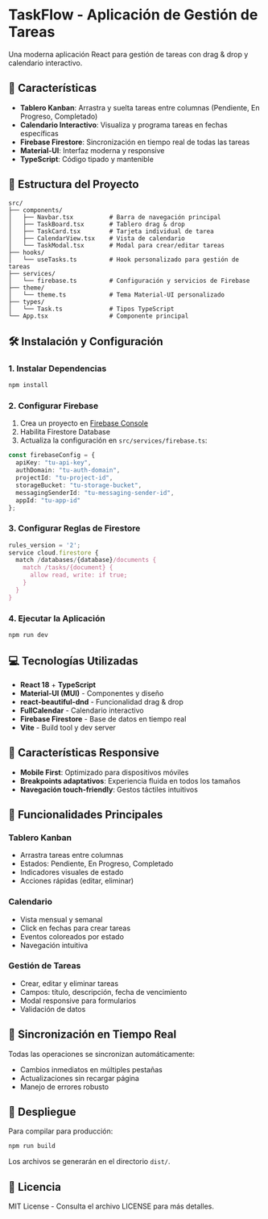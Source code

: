 # TaskFlow - Aplicación de Gestión de Tareas

Una moderna aplicación React para gestión de tareas con drag & drop y calendario interactivo.

## 🚀 Características

- **Tablero Kanban**: Arrastra y suelta tareas entre columnas (Pendiente, En Progreso, Completado)
- **Calendario Interactivo**: Visualiza y programa tareas en fechas específicas
- **Firebase Firestore**: Sincronización en tiempo real de todas las tareas
- **Material-UI**: Interfaz moderna y responsive
- **TypeScript**: Código tipado y mantenible

## 📁 Estructura del Proyecto

```
src/
├── components/
│   ├── Navbar.tsx          # Barra de navegación principal
│   ├── TaskBoard.tsx       # Tablero drag & drop
│   ├── TaskCard.tsx        # Tarjeta individual de tarea
│   ├── CalendarView.tsx    # Vista de calendario
│   └── TaskModal.tsx       # Modal para crear/editar tareas
├── hooks/
│   └── useTasks.ts         # Hook personalizado para gestión de tareas
├── services/
│   └── firebase.ts         # Configuración y servicios de Firebase
├── theme/
│   └── theme.ts            # Tema Material-UI personalizado
├── types/
│   └── Task.ts             # Tipos TypeScript
└── App.tsx                 # Componente principal
```

## 🛠️ Instalación y Configuración

### 1. Instalar Dependencias

```bash
npm install
```

### 2. Configurar Firebase

1. Crea un proyecto en [Firebase Console](https://console.firebase.google.com/)
2. Habilita Firestore Database
3. Actualiza la configuración en `src/services/firebase.ts`:

```typescript
const firebaseConfig = {
  apiKey: "tu-api-key",
  authDomain: "tu-auth-domain",
  projectId: "tu-project-id",
  storageBucket: "tu-storage-bucket",
  messagingSenderId: "tu-messaging-sender-id",
  appId: "tu-app-id"
};
```

### 3. Configurar Reglas de Firestore

```javascript
rules_version = '2';
service cloud.firestore {
  match /databases/{database}/documents {
    match /tasks/{document} {
      allow read, write: if true;
    }
  }
}
```

### 4. Ejecutar la Aplicación

```bash
npm run dev
```

## 💻 Tecnologías Utilizadas

- **React 18** + **TypeScript**
- **Material-UI (MUI)** - Componentes y diseño
- **react-beautiful-dnd** - Funcionalidad drag & drop
- **FullCalendar** - Calendario interactivo
- **Firebase Firestore** - Base de datos en tiempo real
- **Vite** - Build tool y dev server

## 📱 Características Responsive

- **Mobile First**: Optimizado para dispositivos móviles
- **Breakpoints adaptativos**: Experiencia fluida en todos los tamaños
- **Navegación touch-friendly**: Gestos táctiles intuitivos

## 🎨 Funcionalidades Principales

### Tablero Kanban
- Arrastra tareas entre columnas
- Estados: Pendiente, En Progreso, Completado
- Indicadores visuales de estado
- Acciones rápidas (editar, eliminar)

### Calendario
- Vista mensual y semanal
- Click en fechas para crear tareas
- Eventos coloreados por estado
- Navegación intuitiva

### Gestión de Tareas
- Crear, editar y eliminar tareas
- Campos: título, descripción, fecha de vencimiento
- Modal responsive para formularios
- Validación de datos

## 🔄 Sincronización en Tiempo Real

Todas las operaciones se sincronizan automáticamente:
- Cambios inmediatos en múltiples pestañas
- Actualizaciones sin recargar página
- Manejo de errores robusto

## 🚀 Despliegue

Para compilar para producción:

```bash
npm run build
```

Los archivos se generarán en el directorio `dist/`.

## 📄 Licencia

MIT License - Consulta el archivo LICENSE para más detalles.